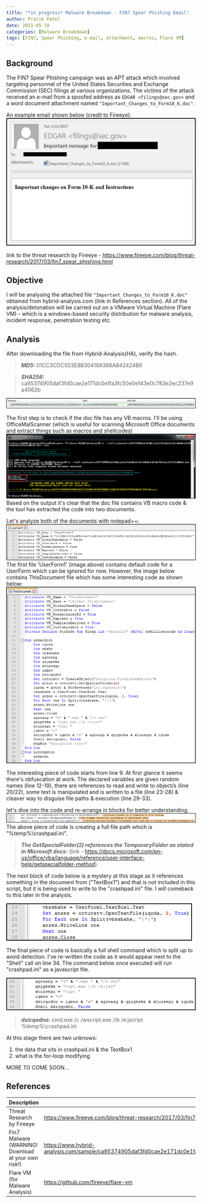 ```yaml
---
title: "*in progress* Malware Breakdown - FIN7 Spear Phishing Email" 
author: Pratik Patel
date: 2021-05-10
categories: [Malware Breakdown]
tags: [FIN7, Spear Phishing, e-mail, attachment, macros, Flare VM]
---
```


## Background

The FIN7 Spear Phishing campaign was an APT attack which involved targeting personnel of the United States Securities and Exchange Commission (SEC) filings at various organizations. The victims of the attack received an e-mail from a spoofed address as `EDGAR <filings@sec.gov>` and a word document attachment named `"Important_Changes_to_Form10_K.doc"`.

An example email shown below (credit to Fireeye):
![alt text](/assets/img/fin7/phishing-email.png "Example of the phishing email")

link to the threat research by Fireeye - <https://www.fireeye.com/blog/threat-research/2017/03/fin7_spear_phishing.html>

## Objective

I will be analysing the attached file `"Important_Changes_to_Form10_K.doc"` obtained from hybrid-analysis.com (link in References section). All of the analysis/detonation will be carried out on a VMware Virtual Machine (Flare VM) - which is a windows-based security distribution for malware analysis, incident response, penetration testing etc.

## Analysis

After downloading the file from Hybrid-Analysis(HA), verify the hash.

> **_MD5:_**  01CC3CDC503E8B304169368A842424B6

> **_SHA256:_**  ca95374905daf3fd0cae2e171dc0e1fa3fc50e0e143e0c783e2ec237e9a4062b

![alt text](/assets/img/fin7/malware-hash.png "Malware Hash")

The first step is to check if the doc file has any VB macros. I'll be using OfficeMalScanner (which is useful for scanning Microsoft Office documents and extract things such as macros and shellcodes) 
![alt text](/assets/img/fin7/omalscanner.png)
Based on the output it's clear that the doc file contains VB macro code & the tool has extracted the code into two documents.

Let's analyze both of the documents with notepad++:
![alt text](/assets/img/fin7/userform1.png)
The first file 'UserForm1' (image above) contains default code for a UserForm which can be ignored for now. However, the image below contains ThisDocument file which has some interesting code as shown below:
![alt text](/assets/img/fin7/thisdocument.png)

The interesting piece of code starts from line 9. At first glance it seems there's obfuscation at work. The declared variables are given random names (line 12-19), there are references to read and write to object/s (line 20/22), some text is manipulated and is written to a file (line 23-28) & cleaver way to disguise file paths & execution (line 29-33).

let's dive into the code and re-arrange in blocks for better understanding.
[![alt text](/assets/img/fin7/1stblock.png)](/assets/img/fin7/1stblock.png)
The above piece of code is creating a full file path which is "%temp%\crashpad.ini". 

> **_The GetSpecialFolder(2) references the TemporaryFolder as stated in Microsoft docs:_**  (link - <https://docs.microsoft.com/en-us/office/vba/language/reference/user-interface-help/getspecialfolder-method>).  

The next block of code below is a mystery at this stage as it references something in the document from ("TextBox1") and that is not included in this script, but it is being used to write to the "crashpad.ini" file. I will comeback to this later in the analysis.
 
[![alt text](/assets/img/fin7/2ndblock.png)](/assets/img/fin7/2ndblock.png)

The final piece of code is basically a full shell command which is split up to avoid detection. I've re-written the code as it would appear next to the "Shell" call on line 34. The command below once executed will run "crashpad.ini" as a javascript file.

[![alt text](/assets/img/fin7/3rdblock.png)](/assets/img/fin7/3rdblock.png)


> **_dsicqodno:_**  cmd.exe /c /wscript.exe //b /e:jscript %temp%\crashpad.ini

At this stage there are two unknows:
1. the data that sits in crashpad.ini & the TextBox1
2. what is the for-loop modifying

MORE TO COME SOON...

## References


| Description                                                        | Link                                                                                                                             |   |   |   |
|--------------------------------------------------------------------|----------------------------------------------------------------------------------------------------------------------------------|---|---|---|
| Threat Research by Fireeye                                         | <https://www.fireeye.com/blog/threat-research/2017/03/fin7_spear_phishing.html>                                                    |   |   |   |
| Fin7 Malware (WARNING! Download at your own risk!) | <https://www.hybrid-analysis.com/sample/ca95374905daf3fd0cae2e171dc0e1fa3fc50e0e143e0c783e2ec237e9a4062b/5ed54d99d18c3870475e6fe2> |   |   |   |
| Flare VM (for Malware Analysis)                                    | <https://github.com/fireeye/flare-vm>                                                                                              |   |   |   |




